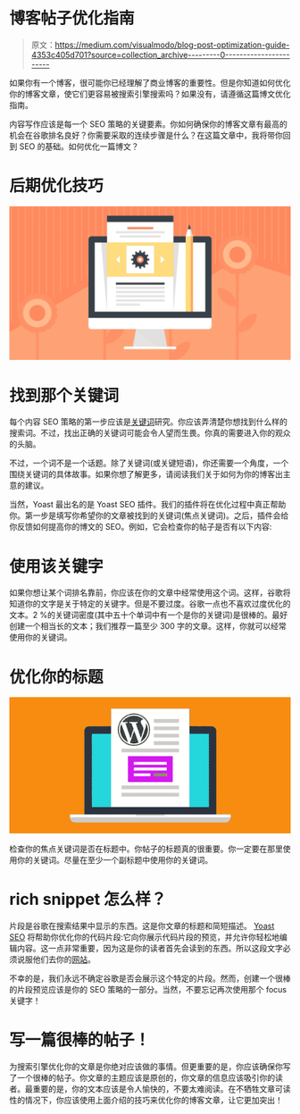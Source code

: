 # 博客帖子优化指南

> 原文：<https://medium.com/visualmodo/blog-post-optimization-guide-4353c405d701?source=collection_archive---------0----------------------->

如果你有一个博客，很可能你已经理解了商业博客的重要性。但是你知道如何优化你的博客文章，使它们更容易被搜索引擎搜索吗？如果没有，请遵循这篇博文优化指南。

内容写作应该是每一个 SEO 策略的关键要素。你如何确保你的博客文章有最高的机会在谷歌排名良好？你需要采取的连续步骤是什么？在这篇文章中，我将带你回到 SEO 的基础。如何优化一篇博文？

# 后期优化技巧

![](img/49b2c788dfe739ca0dc19c1ac1610620.png)

# 找到那个关键词

每个内容 SEO 策略的第一步应该是[关键词](https://visualmodo.com/)研究。你应该弄清楚你想找到什么样的搜索词。不过，找出正确的关键词可能会令人望而生畏。你真的需要进入你的观众的头脑。

不过，一个词不是一个话题。除了关键词(或关键短语)，你还需要一个角度，一个围绕关键词的具体故事。如果你想了解更多，请阅读我们关于如何为你的博客出主意的建议。

当然，Yoast 最出名的是 Yoast SEO 插件。我们的插件将在优化过程中真正帮助你。第一步是填写你希望你的文章被找到的关键词(焦点关键词)。之后，插件会给你反馈如何提高你的博文的 SEO。例如，它会检查你的帖子是否有以下内容:

# 使用该关键字

如果你想让某个词排名靠前，你应该在你的文章中经常使用这个词。这样，谷歌将知道你的文字是关于特定的关键字。但是不要过度。谷歌一点也不喜欢过度优化的文本。2 %的关键词密度(其中五十个单词中有一个是你的关键词)是很棒的。最好创建一个相当长的文本；我们推荐一篇至少 300 字的文章。这样，你就可以经常使用你的关键词。

# 优化你的标题

![](img/6a3fafe41e4ef219cecea260288fdf5b.png)

检查你的焦点关键词是否在标题中。你帖子的标题真的很重要。你一定要在那里使用你的关键词。尽量在至少一个副标题中使用你的关键词。

# rich snippet 怎么样？

片段是谷歌在搜索结果中显示的东西。这是你文章的标题和简短描述。 [Yoast SEO](https://wordpress.org/plugins/wordpress-seo/) 将帮助你优化你的代码片段:它向你展示代码片段的预览，并允许你轻松地编辑内容。这一点非常重要，因为这是你的读者首先会读到的东西。所以这段文字必须说服他们去你的[网站](https://visualmodo.com/blog/)。

不幸的是，我们永远不确定谷歌是否会展示这个特定的片段。然而，创建一个很棒的片段预览应该是你的 SEO 策略的一部分。当然，不要忘记再次使用那个 focus 关键字！

# 写一篇很棒的帖子！

为搜索引擎优化你的文章是你绝对应该做的事情。但更重要的是，你应该确保你写了一个很棒的帖子。你文章的主题应该是原创的，你文章的信息应该吸引你的读者。最重要的是，你的文本应该是令人愉快的，不要太难阅读。在不牺牲文章可读性的情况下，你应该使用上面介绍的技巧来优化你的博客文章，让它更加突出！